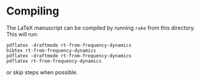# Compiling

The LaTeX manuscript can be compiled by running `rake` from this directory. This will run:
```
pdflatex -draftmode rt-from-frequency-dynamics
bibtex rt-from-frequency-dynamics
pdflatex -draftmode rt-from-frequency-dynamics
pdflatex rt-from-frequency-dynamics
```
or skip steps when possible.
